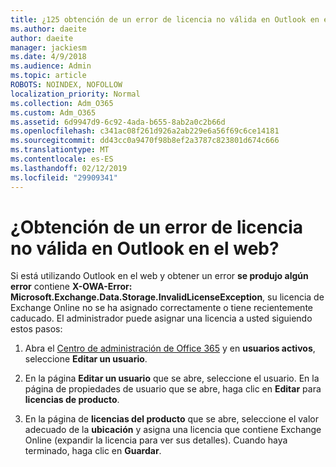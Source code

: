 ```yaml
---
title: ¿125 obtención de un error de licencia no válida en Outlook en el web?
ms.author: daeite
author: daeite
manager: jackiesm
ms.date: 4/9/2018
ms.audience: Admin
ms.topic: article
ROBOTS: NOINDEX, NOFOLLOW
localization_priority: Normal
ms.collection: Adm_O365
ms.custom: Adm_O365
ms.assetid: 6d9947d9-6c92-4ada-b655-8ab2a0c2b66d
ms.openlocfilehash: c341ac08f261d926a2ab229e6a56f69c6ce14181
ms.sourcegitcommit: dd43cc0a9470f98b8ef2a3787c823801d674c666
ms.translationtype: MT
ms.contentlocale: es-ES
ms.lasthandoff: 02/12/2019
ms.locfileid: "29909341"
---
```

# <a name="getting-an-invalid-license-error-in-outlook-on-the-web"></a>¿Obtención de un error de licencia no válida en Outlook en el web?

Si está utilizando Outlook en el web y obtener un error **se produjo algún error** contiene **X-OWA-Error: Microsoft.Exchange.Data.Storage.InvalidLicenseException**, su licencia de Exchange Online no se ha asignado correctamente o tiene recientemente caducado. El administrador puede asignar una licencia a usted siguiendo estos pasos:
  
1. Abra el [Centro de administración de Office 365](https://portal.office.com/adminportal/home#/homepage) y en **usuarios activos**, seleccione **Editar un usuario**.
    
2. En la página **Editar un usuario** que se abre, seleccione el usuario. En la página de propiedades de usuario que se abre, haga clic en **Editar** para **licencias de producto**.
    
3. En la página de **licencias del producto** que se abre, seleccione el valor adecuado de la **ubicación** y asigna una licencia que contiene Exchange Online (expandir la licencia para ver sus detalles). Cuando haya terminado, haga clic en **Guardar**.
    

